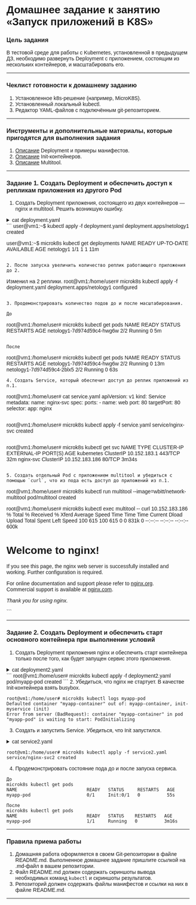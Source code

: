 # Домашнее задание к занятию «Запуск приложений в K8S»

### Цель задания

В тестовой среде для работы с Kubernetes, установленной в предыдущем ДЗ, необходимо развернуть Deployment с приложением, состоящим из нескольких контейнеров, и масштабировать его.

------

### Чеклист готовности к домашнему заданию

1. Установленное k8s-решение (например, MicroK8S).
2. Установленный локальный kubectl.
3. Редактор YAML-файлов с подключённым git-репозиторием.

------

### Инструменты и дополнительные материалы, которые пригодятся для выполнения задания

1. [Описание](https://kubernetes.io/docs/concepts/workloads/controllers/deployment/) Deployment и примеры манифестов.
2. [Описание](https://kubernetes.io/docs/concepts/workloads/pods/init-containers/) Init-контейнеров.
3. [Описание](https://github.com/wbitt/Network-MultiTool) Multitool.

------

### Задание 1. Создать Deployment и обеспечить доступ к репликам приложения из другого Pod

1. Создать Deployment приложения, состоящего из двух контейнеров — nginx и multitool. Решить возникшую ошибку.

<details>
<summary>cat deployment.yaml</summary>
apiVersion : apps/v1
kind: Deployment
metadata:
  name: netology1
  labels:
    app: nginx
spec:
  replicas: 1
  selector:
    matchLabels:
      app: nginx
  template:
    metadata:
      labels:
        app: nginx
    spec:
      containers:
        - name: nginx
          image: nginx
          ports:
            - containerPort: 80
        - name: multitool
          image: wbitt/network-multitool
          ports:
            - containerPort: 8080
          env:
            - name: HTTP_PORT
              value: "8080"
</details>
```
user@vm1:~$ kubectl apply -f deployment.yaml
deployment.apps/netology1 created

user@vm1:~$ microk8s kubectl get deployments
NAME        READY   UP-TO-DATE   AVAILABLE   AGE
netology1   1/1     1            1           11m
```

2. После запуска увеличить количество реплик работающего приложения до 2.

```
Изменил на 2 реплики.
root@vm1:/home/user# microk8s kubectl apply -f deployment.yaml
deployment.apps/netology1 configured
```

3. Продемонстрировать количество подов до и после масштабирования.

До
```
root@vm1:/home/user# microk8s kubectl get pods
NAME                         READY   STATUS    RESTARTS   AGE
netology1-7d974d59c4-hwg6w   2/2     Running   0          5m
```

После
```
root@vm1:/home/user# microk8s kubectl get pods
NAME                         READY   STATUS    RESTARTS   AGE
netology1-7d974d59c4-hwg6w   2/2     Running   0          13m
netology1-7d974d59c4-2blx5   2/2     Running   0          63s
```
4. Создать Service, который обеспечит доступ до реплик приложений из п.1.

```
root@vm1:/home/user# cat service.yaml
apiVersion: v1
kind: Service
metadata:
  name: nginx-svc
spec:
  ports:
    - name: web
      port: 80
      targetPort: 80
  selector:
    app: nginx
```
```
root@vm1:/home/user# microk8s kubectl apply -f service.yaml
service/nginx-svc created
```
```
root@vm1:/home/user# microk8s kubectl get svc
NAME         TYPE        CLUSTER-IP       EXTERNAL-IP   PORT(S)   AGE
kubernetes   ClusterIP   10.152.183.1     <none>        443/TCP   32m
nginx-svc    ClusterIP   10.152.183.186   <none>        80/TCP    3m34s
```

5. Создать отдельный Pod с приложением multitool и убедиться с помощью `curl`, что из пода есть доступ до приложений из п.1.

```
root@vm1:/home/user# microk8s kubectl run multitool --image=wbitt/network-multitool
pod/multitool created

root@vm1:/home/user# microk8s kubectl exec multitool -- curl 10.152.183.186
  % Total    % Received % Xferd  Average Speed   Time    Time     Time  Current
                                 Dload  Upload   Total   Spent    Left  Speed
100   615  100   615    0     0   831k      0 --:--:-- --:--:-- --:--:--  600k
<!DOCTYPE html>
<html>
<head>
<title>Welcome to nginx!</title>
<style>
html { color-scheme: light dark; }
body { width: 35em; margin: 0 auto;
font-family: Tahoma, Verdana, Arial, sans-serif; }
</style>
</head>
<body>
<h1>Welcome to nginx!</h1>
<p>If you see this page, the nginx web server is successfully installed and
working. Further configuration is required.</p>

<p>For online documentation and support please refer to
<a href="http://nginx.org/">nginx.org</a>.<br/>
Commercial support is available at
<a href="http://nginx.com/">nginx.com</a>.</p>

<p><em>Thank you for using nginx.</em></p>
</body>
</html>
```

------

### Задание 2. Создать Deployment и обеспечить старт основного контейнера при выполнении условий

1. Создать Deployment приложения nginx и обеспечить старт контейнера только после того, как будет запущен сервис этого приложения.

<details>
<summary>cat deployment2.yaml</summary>
apiVersion: v1
kind: Pod
metadata:
  name: myapp-pod
  labels:
    app.kubernetes.io/name: MyApp
spec:
  replicas: 1
  selector:
    matchLabels:
      app: myapp
  template:
    metadata:
      labels:
        app: myapp
spec:
  containers:
  - name: myapp-container
    image: nginx:1.14.2
  initContainers:
  - name: init-myservice
    image: busybox:1.28
    command: ['sh', '-c', 'until nslookup nginx-svc2; do echo waiting for nginx-svc2; sleep 2; done;']
</details>
```
root@vm1:/home/user# microk8s kubectl apply -f deployment2.yaml
pod/myapp-pod created
```
2. Убедиться, что nginx не стартует. В качестве Init-контейнера взять busybox.

```
root@vm1:/home/user# microk8s kubectl logs myapp-pod
Defaulted container "myapp-container" out of: myapp-container, init-myservice (init)
Error from server (BadRequest): container "myapp-container" in pod "myapp-pod" is waiting to start: PodInitializing

```

3. Создать и запустить Service. Убедиться, что Init запустился.

<details>
<summary>cat service2.yaml</summary>
root@vm1:/home/user# cat service2.yaml
apiVersion: v1
kind: Service
metadata:
  name: nginx-svc2
spec:
  ports:
    - name: web
      port: 80
      targetPort: 80
  selector:
    app: myapp
</details>

```
root@vm1:/home/user# microk8s kubectl apply -f service2.yaml
service/nginx-svc2 created

```
4. Продемонстрировать состояние пода до и после запуска сервиса.

```
До
microk8s kubectl get pods
NAME                          READY   STATUS     RESTARTS   AGE
myapp-pod                     0/1     Init:0/1   0          55s

После
microk8s kubectl get pods
NAME                          READY   STATUS    RESTARTS   AGE
myapp-pod                     1/1     Running   0          3m16s
```
------

### Правила приема работы

1. Домашняя работа оформляется в своем Git-репозитории в файле README.md. Выполненное домашнее задание пришлите ссылкой на .md-файл в вашем репозитории.
2. Файл README.md должен содержать скриншоты вывода необходимых команд `kubectl` и скриншоты результатов.
3. Репозиторий должен содержать файлы манифестов и ссылки на них в файле README.md.

------